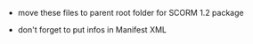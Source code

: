 - move these files to parent root folder for SCORM 1.2 package

- don't forget to put infos in Manifest XML
